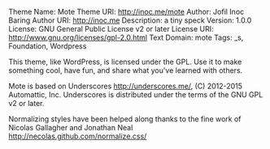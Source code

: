 Theme Name: Mote
Theme URI: http://inoc.me/mote
Author: Jofil Inoc Baring
Author URI: http://inoc.me
Description: a tiny speck
Version: 1.0.0
License: GNU General Public License v2 or later
License URI: http://www.gnu.org/licenses/gpl-2.0.html
Text Domain: mote
Tags: _s, Foundation, Wordpress

This theme, like WordPress, is licensed under the GPL.
Use it to make something cool, have fun, and share what you've learned with others.

Mote is based on Underscores http://underscores.me/, (C) 2012-2015 Automattic, Inc.
Underscores is distributed under the terms of the GNU GPL v2 or later.

Normalizing styles have been helped along thanks to the fine work of
Nicolas Gallagher and Jonathan Neal http://necolas.github.com/normalize.css/